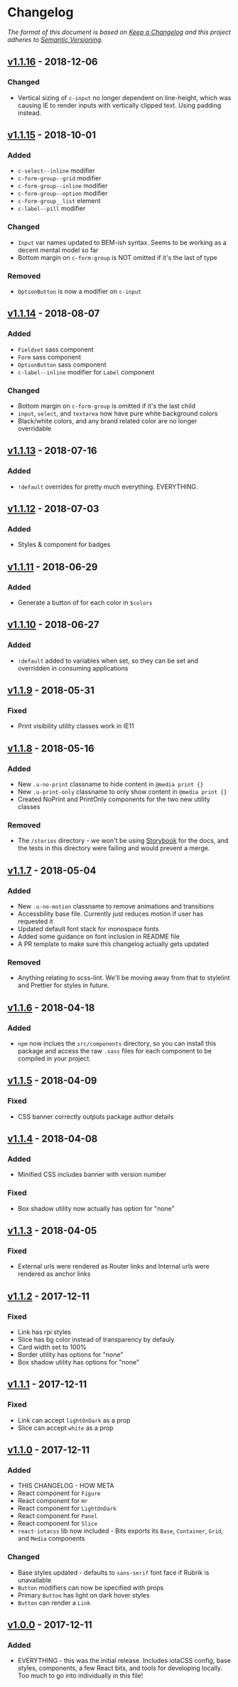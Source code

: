 # Changelog

*The format of this document is based on [Keep a Changelog](http://keepachangelog.com/en/1.0.0/)
and this project adheres to [Semantic Versioning](http://semver.org/spec/v2.0.0.html).*

## [v1.1.16](https://github.com/RaspberryPiFoundation/Bits/compare/v1.1.15...v1.1.16) - 2018-12-06

### Changed

- Vertical sizing of `c-input` no longer dependent on line-height, which was causing IE to render inputs with vertically clipped text. Using padding instead.

## [v1.1.15](https://github.com/RaspberryPiFoundation/Bits/compare/v1.1.14...v1.1.15) - 2018-10-01

### Added

- `c-select--inline` modifier
- `c-form-group--grid` modifier
- `c-form-group--inline` modifier
- `c-form-group--option` modifier
- `c-form-group__list` element
- `c-label--pill` modifier

### Changed

- `Input` var names updated to BEM-ish syntax. Seems to be working as a decent mental model so far
- Bottom margin on `c-form-group` is NOT omitted if it's the last of type

### Removed

- `OptionButton` is now a modifier on `c-input`

## [v1.1.14](https://github.com/RaspberryPiFoundation/Bits/compare/v1.1.13...v1.1.14) - 2018-08-07

### Added

- `Fieldset` sass component
- `Form` sass component
- `OptionButton` sass component
- `c-label--inline` modifier for `Label` component

### Changed

- Bottom margin on `c-form-group` is omitted if it's the last child
- `input`, `select`, and `textarea` now have pure white background colors
- Black/white colors, and any brand related color are no longer overridable

## [v1.1.13](https://github.com/RaspberryPiFoundation/Bits/compare/v1.1.12...v1.1.13) - 2018-07-16

### Added

- `!default` overrides for pretty much everything. EVERYTHING.

## [v1.1.12](https://github.com/RaspberryPiFoundation/Bits/compare/v1.1.11...v1.1.12) - 2018-07-03

### Added

- Styles & component for badges

## [v1.1.11](https://github.com/RaspberryPiFoundation/Bits/compare/v1.1.10...v1.1.11) - 2018-06-29

### Added

- Generate a button of for each color in `$colors`

## [v1.1.10](https://github.com/RaspberryPiFoundation/Bits/compare/v1.1.9...v1.1.10) - 2018-06-27

### Added

- `!default` added to variables when set, so they can be set and overridden in consuming applications

## [v1.1.9](https://github.com/RaspberryPiFoundation/Bits/compare/v1.1.8...v1.1.9) - 2018-05-31

### Fixed

- Print visibility utility classes work in IE11

## [v1.1.8](https://github.com/RaspberryPiFoundation/Bits/compare/v1.1.7...v1.1.8) - 2018-05-16

### Added

- New `.u-no-print` classname to hide content in `@media print {}`
- New `.u-print-only` classname to only show content in `@media print {}`
- Created NoPrint and PrintOnly components for the two new utility classes

### Removed

- The `/stories` directory - we won't be using [Storybook](https://storybook.js.org/) for the docs, and the tests in this directory were failing and would prevent a merge.

## [v1.1.7](https://github.com/RaspberryPiFoundation/Bits/compare/v1.1.6...v1.1.7) - 2018-05-04

### Added

- New `.u-no-motion` classname to remove animations and transitions
- Accessbility base file. Currently just reduces motion if user has requested it
- Updated default font stack for monospace fonts
- Added some guidance on font inclusion in README file
- A PR template to make sure this changelog actually gets updated

### Removed

- Anything relating to scss-lint. We'll be moving away from that to stylelint and Prettier for styles in future.

## [v1.1.6](https://github.com/RaspberryPiFoundation/Bits/compare/v1.1.5...v1.1.6) - 2018-04-18

### Added

- `npm` now inclues the `src/components` directory, so you can install this package and access the raw `.sass` files for each component to be compiled in your project.

## [v1.1.5](https://github.com/RaspberryPiFoundation/Bits/compare/v1.1.4...v1.1.5) - 2018-04-09

### Fixed

- CSS banner correctly outputs package author details

## [v1.1.4](https://github.com/RaspberryPiFoundation/Bits/compare/v1.1.3...v1.1.4) - 2018-04-08

### Added

- Minified CSS includes banner with version number

### Fixed

- Box shadow utility now actually has option for "none"

## [v1.1.3](https://github.com/RaspberryPiFoundation/Bits/compare/v1.1.2...v1.1.3) - 2018-04-05

### Fixed

- External urls were rendered as Router links and Internal urls were rendered as anchor links

## [v1.1.2](https://github.com/RaspberryPiFoundation/Bits/compare/v1.1.1...v1.1.2) - 2017-12-11

### Fixed

- Link has rpi styles
- Slice has bg color instead of transparency by defauly
- Card width set to 100%
- Border utility has options for "none"
- Box shadow utility has options for "none"

## [v1.1.1](https://github.com/RaspberryPiFoundation/Bits/compare/v1.1.0...v1.1.1) - 2017-12-11

### Fixed

- Link can accept `lightOnDark` as a prop
- Slice can accept `white` as a prop

## [v1.1.0](https://github.com/RaspberryPiFoundation/Bits/compare/v1.0.0...v1.1.0) - 2017-12-11

### Added

- THIS CHANGELOG - HOW META
- React component for `Figure`
- React component for `Hr`
- React component for `LightOnDark`
- React component for `Panel`
- React component for `Slice`
- `react-iotacss` lib now included - Bits exports its `Base`, `Container`, `Grid`, and `Media` components

### Changed

- Base styles updated - defaults to `sans-serif` font face if Rubrik is unavailable
- `Button` modifiers can now be specified with props
- Primary `Button` has light on dark hover styles
- `Button` can render a `Link`

## [v1.0.0](https://github.com/RaspberryPiFoundation/Bits/releases/tag/v1.0.0) - 2017-12-11

### Added

- EVERYTHING - this was the initial release. Includes iotaCSS config, base styles, components, a few React bits, and tools for developing locally. Too much to go into individually in this file!
